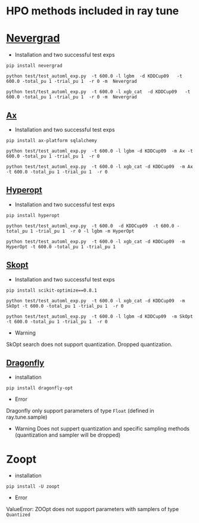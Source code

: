 
# HPO methods included in ray tune

# [Nevergrad](https://docs.ray.io/en/master/tune/api_docs/suggestion.html#nevergrad-tune-suggest-nevergrad-nevergradsearch)

- Installation and two successful test exps
```
pip install nevergrad

python test/test_automl_exp.py  -t 600.0 -l lgbm  -d KDDCup09   -t 600.0 -total_pu 1 -trial_pu 1  -r 0 -m  Nevergrad

python test/test_automl_exp.py  -t 600.0 -l xgb_cat  -d KDDCup09   -t 600.0 -total_pu 1 -trial_pu 1  -r 0 -m  Nevergrad
```

## [Ax](https://docs.ray.io/en/master/tune/api_docs/suggestion.html#tune-ax)

- Installation and two successful test exps
```
pip install ax-platform sqlalchemy

python test/test_automl_exp.py  -t 600.0 -l lgbm -d KDDCup09  -m Ax -t 600.0 -total_pu 1 -trial_pu 1  -r 0 

python test/test_automl_exp.py  -t 600.0 -l xgb_cat -d KDDCup09  -m Ax -t 600.0 -total_pu 1 -trial_pu 1  -r 0 
```

## [Hyperopt](https://docs.ray.io/en/master/tune/api_docs/suggestion.html#hyperopt-tune-suggest-hyperopt-hyperoptsearch)
- Installation and two successful test exps

```
pip install hyperopt

python test/test_automl_exp.py  -t 600.0  -d KDDCup09  -t 600.0 -total_pu 1 -trial_pu 1  -r 0 -l lgbm -m HyperOpt

python test/test_automl_exp.py  -t 600.0 -l xgb_cat -d KDDCup09  -m HyperOpt -t 600.0 -total_pu 1 -trial_pu 1
```
## [Skopt](https://docs.ray.io/en/master/tune/api_docs/suggestion.html#scikit-optimize-tune-suggest-skopt-skoptsearch)
- Installation and two successful test exps
```
pip install scikit-optimize==0.8.1

python test/test_automl_exp.py  -t 600.0 -l xgb_cat -d KDDCup09  -m SkOpt -t 600.0 -total_pu 1 -trial_pu 1  -r 0

python test/test_automl_exp.py  -t 600.0 -l lgbm -d KDDCup09  -m SkOpt -t 600.0 -total_pu 1 -trial_pu 1  -r 0
```
- Warning

SkOpt search does not support quantization. Dropped quantization.


## [Dragonfly](https://docs.ray.io/en/master/tune/api_docs/suggestion.html#dragonfly-tune-suggest-dragonfly-dragonflysearch)

- installation
```
pip install dragonfly-opt
```

- Error

Dragonfly only support parameters of type `Float` (defined in ray.tune.sample)

- Warning
Does not suppert quantization and specific sampling methods (quantization and sampler will be dropped)



# Zoopt
- installation
```
pip install -U zoopt
```

- Error

ValueError: ZOOpt does not support parameters with samplers of type `Quantized`
